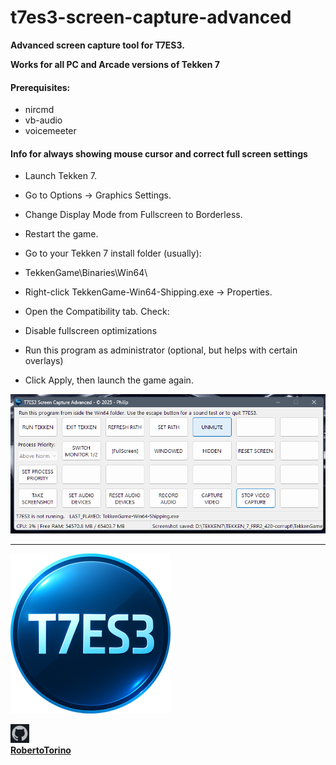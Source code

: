 # t7es3-screen-capture-advanced

**Advanced screen capture tool for T7ES3.**

**Works for all PC and Arcade versions of Tekken 7**


#### Prerequisites:
- nircmd
- vb-audio
- voicemeeter


#### Info for always showing mouse cursor and correct full screen settings
- Launch Tekken 7.
- Go to Options → Graphics Settings.
- Change Display Mode from Fullscreen to Borderless.
- Restart the game.

- Go to your Tekken 7 install folder (usually):
- TekkenGame\Binaries\Win64\
- Right-click TekkenGame-Win64-Shipping.exe → Properties.
- Open the Compatibility tab.
Check:
- Disable fullscreen optimizations
- Run this program as administrator (optional, but helps with certain overlays)
- Click Apply, then launch the game again.


![t7es3s.png](images/t7es3s.png)

---

![t7es3_default_256.png](t7es3_media/default_256.png)

![github.png](images/github.png)                
**[RobertoTorino](https://github.com/RobertoTorino)**                     


